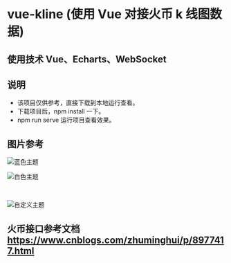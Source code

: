 # vue-kline (使用 Vue 对接火币 k 线图数据)

## 使用技术 Vue、Echarts、WebSocket

## 说明

- 该项目仅供参考，直接下载到本地运行查看。
- 下载项目后，npm install 一下。
- npm run serve 运行项目查看效果。

## 图片参考

![蓝色主题](https://java0088.github.io/vue-kline/dist/img/theme1.png)
<br />

![白色主题](https://java0088.github.io/vue-kline/dist/img/theme2.png)

<br />

![自定义主题](https://java0088.github.io/vue-kline/dist/img/theme3.png)

## 火币接口参考文档 https://www.cnblogs.com/zhuminghui/p/8977417.html
